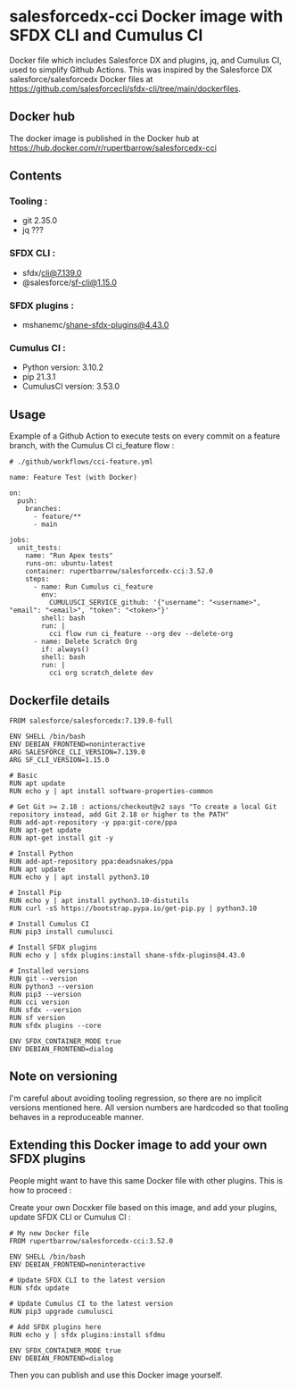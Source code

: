 # salesforcedx-cci Docker image with SFDX CLI and Cumulus CI
Docker file which includes Salesforce DX and plugins, jq, and Cumulus CI, used to simplify Github Actions.
This was inspired by the Salesforce DX salesforce/salesforcedx Docker files at https://github.com/salesforcecli/sfdx-cli/tree/main/dockerfiles.

## Docker hub
The docker image is published in the Docker hub at https://hub.docker.com/r/rupertbarrow/salesforcedx-cci 

## Contents
### Tooling :
- git 2.35.0
- jq ???

### SFDX CLI :
- sfdx/cli@7.139.0
- @salesforce/sf-cli@1.15.0

### SFDX plugins :
- mshanemc/shane-sfdx-plugins@4.43.0

### Cumulus CI :
- Python version: 3.10.2
- pip 21.3.1
- CumulusCI version: 3.53.0

## Usage
Example of a Github Action to execute tests on every commit on a feature branch, with the Cumulus CI ci_feature flow :

```
# ./github/workflows/cci-feature.yml

name: Feature Test (with Docker)

on:
  push:
    branches:
      - feature/**
      - main

jobs:
  unit_tests:
    name: "Run Apex tests"
    runs-on: ubuntu-latest
    container: rupertbarrow/salesforcedx-cci:3.52.0
    steps:
      - name: Run Cumulus ci_feature
        env:
          CUMULUSCI_SERVICE_github: '{"username": "<username>", "email": "<email>", "token": "<token>"}'
        shell: bash
        run: |
          cci flow run ci_feature --org dev --delete-org
      - name: Delete Scratch Org
        if: always()
        shell: bash
        run: |
          cci org scratch_delete dev
```

## Dockerfile details
```
FROM salesforce/salesforcedx:7.139.0-full

ENV SHELL /bin/bash
ENV DEBIAN_FRONTEND=noninteractive
ARG SALESFORCE_CLI_VERSION=7.139.0
ARG SF_CLI_VERSION=1.15.0

# Basic
RUN apt update
RUN echo y | apt install software-properties-common

# Get Git >= 2.18 : actions/checkout@v2 says "To create a local Git repository instead, add Git 2.18 or higher to the PATH"
RUN add-apt-repository -y ppa:git-core/ppa
RUN apt-get update
RUN apt-get install git -y

# Install Python
RUN add-apt-repository ppa:deadsnakes/ppa
RUN apt update
RUN echo y | apt install python3.10

# Install Pip
RUN echo y | apt install python3.10-distutils
RUN curl -sS https://bootstrap.pypa.io/get-pip.py | python3.10

# Install Cumulus CI
RUN pip3 install cumulusci

# Install SFDX plugins
RUN echo y | sfdx plugins:install shane-sfdx-plugins@4.43.0

# Installed versions
RUN git --version
RUN python3 --version
RUN pip3 --version
RUN cci version
RUN sfdx --version
RUN sf version
RUN sfdx plugins --core

ENV SFDX_CONTAINER_MODE true
ENV DEBIAN_FRONTEND=dialog
```

## Note on versioning
I'm careful about avoiding tooling regression, so there are no implicit versions mentioned here. All version numbers are hardcoded so that tooling behaves in a reproduceable manner.

## Extending this Docker image to add your own SFDX plugins
People might want to have this same Docker file with other plugins.
This is how to proceed :

Create your own Docxker file based on this image, and add your plugins, update SFDX CLI or Cumulus CI :
```
# My new Docker file
FROM rupertbarrow/salesforcedx-cci:3.52.0

ENV SHELL /bin/bash
ENV DEBIAN_FRONTEND=noninteractive

# Update SFDX CLI to the latest version
RUN sfdx update

# Update Cumulus CI to the latest version
RUN pip3 upgrade cumulusci

# Add SFDX plugins here
RUN echo y | sfdx plugins:install sfdmu

ENV SFDX_CONTAINER_MODE true
ENV DEBIAN_FRONTEND=dialog
```

Then you can publish and use this Docker image yourself.
